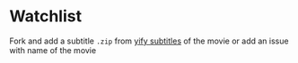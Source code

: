 # Watchlist

Fork and add a subtitle `.zip` from [yify subtitles](http://www.yifysubtitles.com/) of the movie or add an issue with name of the movie
